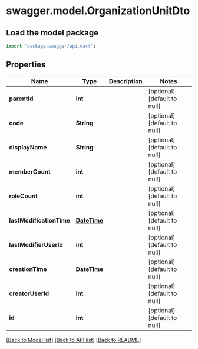 # swagger.model.OrganizationUnitDto

## Load the model package
```dart
import 'package:swagger/api.dart';
```

## Properties
Name | Type | Description | Notes
------------ | ------------- | ------------- | -------------
**parentId** | **int** |  | [optional] [default to null]
**code** | **String** |  | [optional] [default to null]
**displayName** | **String** |  | [optional] [default to null]
**memberCount** | **int** |  | [optional] [default to null]
**roleCount** | **int** |  | [optional] [default to null]
**lastModificationTime** | [**DateTime**](DateTime.md) |  | [optional] [default to null]
**lastModifierUserId** | **int** |  | [optional] [default to null]
**creationTime** | [**DateTime**](DateTime.md) |  | [optional] [default to null]
**creatorUserId** | **int** |  | [optional] [default to null]
**id** | **int** |  | [optional] [default to null]

[[Back to Model list]](../README.md#documentation-for-models) [[Back to API list]](../README.md#documentation-for-api-endpoints) [[Back to README]](../README.md)


